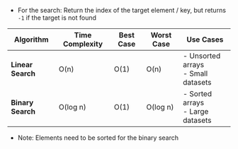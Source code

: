 * For the search: Return the index of the target element / key, but returns `-1` if the target is not found

| **Algorithm**    | **Time Complexity**                | **Best Case** | **Worst Case** | **Use Cases**                          |
|------------------|------------------------------------|---------------|----------------|----------------------------------------|
| **Linear Search** | O(n)                               | O(1)          | O(n)           | - Unsorted arrays<br>- Small datasets |
| **Binary Search** | O(log n)                           | O(1)          | O(log n)       | - Sorted arrays<br>- Large datasets   |

* Note: Elements need to be sorted for the binary search